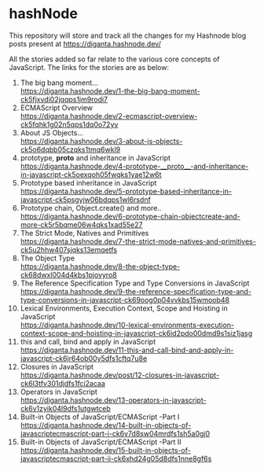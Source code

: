 # hashNode
This repository will store and track all the changes for my Hashnode blog posts present at https://diganta.hashnode.dev/

All the stories added so far relate to the various core concepts of JavaScript. The links for the stories are as below:
1. The big bang moment...  
https://diganta.hashnode.dev/1-the-big-bang-moment-ck5fjxvdi02jqqps1jm9rodi7
2. ECMAScript Overview  
https://diganta.hashnode.dev/2-ecmascript-overview-ck5fqhk1g02n5qps1dq0o72yv
3. About JS Objects...  
https://diganta.hashnode.dev/3-about-js-objects-ck5o6dqbb05czqks1tmq6wkl9
4. prototype, __proto__ and inheritance in JavaScript  
https://diganta.hashnode.dev/4-prototype-__proto__-and-inheritance-in-javascript-ck5oexqoh05fwqks1yae12w6t
5. Prototype based inheritance in JavaScript  
https://diganta.hashnode.dev/5-prototype-based-inheritance-in-javascript-ck5psgyjw06bdqps1wl6rsdnf
6. Prototype chain, Object.create() and more..  
https://diganta.hashnode.dev/6-prototype-chain-objectcreate-and-more-ck5r5bqme06w4qks1xad55e27
7. The Strict Mode, Natives and Primitives  
https://diganta.hashnode.dev/7-the-strict-mode-natives-and-primitives-ck5u2hhw407sjqks13emqetfs
8. The Object Type  
https://diganta.hashnode.dev/8-the-object-type-ck68dwxl004d4kbs1pjovyro8
9. The Reference Specification Type and Type Conversions in JavaScript  
https://diganta.hashnode.dev/9-the-reference-specification-type-and-type-conversions-in-javascript-ck69oog0p04vvkbs15wmoob48
10. Lexical Environments, Execution Context, Scope and Hoisting in JavaScript  
https://diganta.hashnode.dev/10-lexical-environments-execution-context-scope-and-hoisting-in-javascript-ck6id2pdo00dmd9s1siz1jasg
11. this and call, bind and apply in JavaScript  
https://diganta.hashnode.dev/11-this-and-call-bind-and-apply-in-javascript-ck6jr64ob00y5dfs1cftq7u8e
12. Closures in JavaScript  
https://diganta.hashnode.dev/post/12-closures-in-javascript-ck6l3tfv301djdfs1fci2acaa
13. Operators in JavaScript  
https://diganta.hashnode.dev/13-operators-in-javascript-ck6v1zyik04l9dfs1utgwtceb
14. Built-in Objects of JavaScript/ECMAScript -Part I  
https://diganta.hashnode.dev/14-built-in-objects-of-javascriptecmascript-part-i-ck6v7d8sw04mrdfs1sh5a0gj0  
15. Built-in Objects of JavaScript/ECMAScript -Part II  
https://diganta.hashnode.dev/15-built-in-objects-of-javascriptecmascript-part-ii-ck6xhd24g05d8dfs1nne8gf6s
